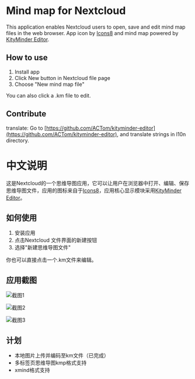 # Mind map for Nextcloud

This application enables Nextcloud users to open, save and edit mind map files in the web browser.
App icon by [Icons8](https://icons8.com) and mind map powered by [KityMinder Editor](https://github.com/fex-team/kityminder-editor).

## How to use
1. Install app
2. Click New button in Nextcloud file page
3. Choose "New mind map file"

You can also click a .km file to edit.

## Contribute
translate: Go to [https://github.com/ACTom/kityminder-editor](https://github.com/ACTom/kityminder-editor), and translate strings in l10n directory.

# 中文说明
这是Nextcloud的一个思维导图应用，它可以让用户在浏览器中打开、编辑、保存思维导图文件，应用的图标来自于[Icons8](https://icons8.com)，应用核心显示模块采用[KityMinder Editor](https://github.com/fex-team/kityminder-editor)。

## 如何使用
1. 安装应用
2. 点击Nextcloud 文件界面的新建按钮
3. 选择"新建思维导图文件"

你也可以直接点击一个.km文件来编辑。

## 应用截图
![截图1](https://raw.githubusercontent.com/onny/files_mindmap/master/screenshots/1.png)

![截图2](https://raw.githubusercontent.com/onny/files_mindmap/master/screenshots/2.png)

![截图3](https://raw.githubusercontent.com/onny/files_mindmap/master/screenshots/3.png)

## 计划
* 本地图片上传并编码至km文件（已完成）
* 多标签页思维导图kmp格式支持
* xmind格式支持
